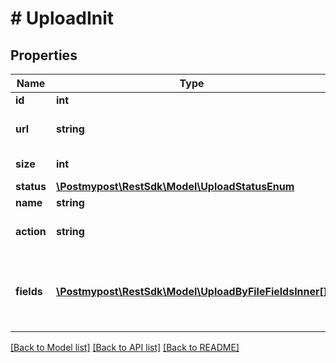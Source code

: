 # # UploadInit

## Properties

Name | Type | Description | Notes
------------ | ------------- | ------------- | -------------
**id** | **int** | Upload ID |
**url** | **string** | URL of the uploaded file |
**size** | **int** | File size in bytes |
**status** | [**\Postmypost\RestSdk\Model\UploadStatusEnum**](UploadStatusEnum.md) |  |
**name** | **string** | File name |
**action** | **string** | Upload endpoint URL |
**fields** | [**\Postmypost\RestSdk\Model\UploadByFileFieldsInner[]**](UploadByFileFieldsInner.md) | Parameters to be submitted with the file during upload |

[[Back to Model list]](../../README.md#models) [[Back to API list]](../../README.md#endpoints) [[Back to README]](../../README.md)
